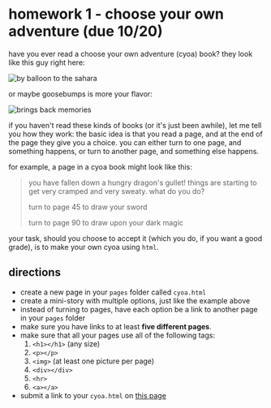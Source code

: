 # homework 1 - choose your own adventure (due 10/20)

have you ever read a choose your own adventure (cyoa) book? they look like this guy right here:

![by balloon to the sahara](http://d.gr-assets.com/books/1213401500l/1129803.jpg)

or maybe goosebumps is more your flavor:

![brings back memories](http://www.arielarchives.com/brett/GYG1.jpg)

if you haven't read these kinds of books (or it's just been awhile), let me tell you how they work: the basic idea is that you read a page, and at the end of the page they give you a choice.  you can either turn to one page, and something happens, or turn to another page, and something else happens.

for example, a page in a cyoa book might look like this:

> you have fallen down a hungry dragon's gullet!  things are starting to get very cramped and very sweaty.  what do you do?
>
> turn to page 45 to draw your sword
>
> turn to page 90 to draw upon your dark magic

your task, should you choose to accept it (which you do, if you want a good grade), is to make your own cyoa using `html`.

## directions

* create a new page in your `pages` folder called `cyoa.html`
* create a mini-story with multiple options, just like the example above
* instead of turning to pages, have each option be a link to another page in your `pages` folder
* make sure you have links to at least **five different pages**.
* make sure that all your pages use all of the following tags:
  1. `<h1></h1>` (any size)
  2. `<p></p>`
  3. `<img>` (at least one picture per page)
  4. `<div></div>`
  5. `<hr>`
  6. `<a></a>`
* submit a link to your `cyoa.html` on [this page](https://docs.google.com/a/citycharterschools.org/forms/d/1AD0OK_p00y98UfO0xhwJZ1oXv0K6EDa1xfpmWFzhbso/viewform)
